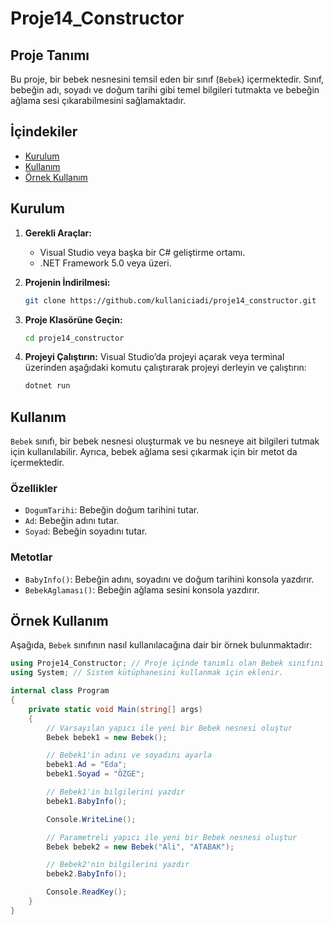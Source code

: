 # Proje14_Constructor

## Proje Tanımı
Bu proje, bir bebek nesnesini temsil eden bir sınıf (`Bebek`) içermektedir. Sınıf, bebeğin adı, soyadı ve doğum tarihi gibi temel bilgileri tutmakta ve bebeğin ağlama sesi çıkarabilmesini sağlamaktadır.

## İçindekiler
- [Kurulum](#kurulum)
- [Kullanım](#kullanım)
- [Örnek Kullanım](#örnek-kullanım)

## Kurulum

1. **Gerekli Araçlar:**
   - Visual Studio veya başka bir C# geliştirme ortamı.
   - .NET Framework 5.0 veya üzeri.

2. **Projenin İndirilmesi:**
   ```bash
   git clone https://github.com/kullaniciadi/proje14_constructor.git
   ```

3. **Proje Klasörüne Geçin:**
   ```bash
   cd proje14_constructor
   ```

4. **Projeyi Çalıştırın:**
   Visual Studio’da projeyi açarak veya terminal üzerinden aşağıdaki komutu çalıştırarak projeyi derleyin ve çalıştırın:
   ```bash
   dotnet run
   ```

## Kullanım

`Bebek` sınıfı, bir bebek nesnesi oluşturmak ve bu nesneye ait bilgileri tutmak için kullanılabilir. Ayrıca, bebek ağlama sesi çıkarmak için bir metot da içermektedir.

### Özellikler
- `DogumTarihi`: Bebeğin doğum tarihini tutar.
- `Ad`: Bebeğin adını tutar.
- `Soyad`: Bebeğin soyadını tutar.

### Metotlar
- `BabyInfo()`: Bebeğin adını, soyadını ve doğum tarihini konsola yazdırır.
- `BebekAglaması()`: Bebeğin ağlama sesini konsola yazdırır.

## Örnek Kullanım

Aşağıda, `Bebek` sınıfının nasıl kullanılacağına dair bir örnek bulunmaktadır:

```csharp
using Proje14_Constructor; // Proje içinde tanımlı olan Bebek sınıfını kullanmak için eklenir.
using System; // Sistem kütüphanesini kullanmak için eklenir.

internal class Program
{
    private static void Main(string[] args)
    {
        // Varsayılan yapıcı ile yeni bir Bebek nesnesi oluştur
        Bebek bebek1 = new Bebek();

        // Bebek1'in adını ve soyadını ayarla
        bebek1.Ad = "Eda";
        bebek1.Soyad = "ÖZGE";

        // Bebek1'in bilgilerini yazdır
        bebek1.BabyInfo();

        Console.WriteLine();

        // Parametreli yapıcı ile yeni bir Bebek nesnesi oluştur
        Bebek bebek2 = new Bebek("Ali", "ATABAK");

        // Bebek2'nin bilgilerini yazdır
        bebek2.BabyInfo();

        Console.ReadKey();
    }
}
